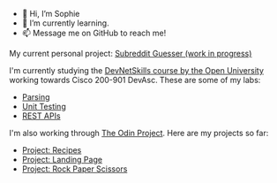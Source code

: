 - 👋 Hi, I’m Sophie
- 🌱 I’m currently learning. 
- 📫 Message me on GitHub to reach me!


My current personal project:
<a href="https://0121efec.redditguesser.pages.dev/">Subreddit Guesser (work in progress)</a>

I'm currently studying the <a href="https://www.open.ac.uk/devnet-skills/">DevNetSkills course by the Open University</a> working towards Cisco 200-901 DevAsc. These are some of my labs:
-  [Parsing](https://github.com/soph-em/devasc-exercises-parsing)
-  [Unit Testing](https://github.com/soph-em/devasc-exercises-unittest)
-  [REST APIs](https://github.com/soph-em/devasc-exercises-restAPI)


I'm also working through <a href="https://www.theodinproject.com/paths/foundations/courses/foundations"/>The Odin Project</a>. Here are my projects so far:
-  [Project: Recipes](https://github.com/soph-em/odin-recipes)
-  [Project: Landing Page](https://github.com/soph-em/Odin-landingPage)
-  [Project: Rock Paper Scissors](https://github.com/soph-em/OdinProjectRockPaperScissors)
